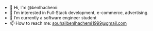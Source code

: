 - 👋 Hi, I’m @benlhachemi
- 👀 I’m interested in Full-Stack development, e-commerce, advertising.
- 🌱 I’m currently a software engineer student
- 📫 How to reach me: souhailbenlhachemi1999@gmail.com

<!---
benlhachemi/benlhachemi is a ✨ special ✨ repository because its `README.md` (this file) appears on your GitHub profile.
You can click the Preview link to take a look at your changes.
--->
